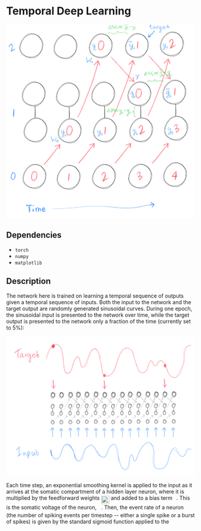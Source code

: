 # Temporal Deep Learning

![Network.png](Network.png)

## Dependencies

- `torch`
- `numpy`
- `matplotlib`

## Description

The network here is trained on learning a temporal sequence of outputs given a temporal sequence of inputs. Both the input to the network and the target output are randomly generated sinusoidal curves. During one epoch, the sinusoidal input is presented to the network over time, while the target output is presented to the network only a fraction of the time (currently set to 5%):

![InputTarget.png](InputTarget.png)

Each time step, an exponential smoothing kernel is applied to the input as it arrives at the somatic compartment of a hidden layer neuron, where it is multiplied by the feedforward weights <img src="svgs/e0ab31cb9c791e75fc086f61bfb584f8.svg?invert_in_darkmode" align=middle width=22.077825pt height=22.46574pt/> and added to a bias term <img src="svgs/4bdc8d9bcfb35e1c9bfb51fc69687dfc.svg?invert_in_darkmode" align=middle width=7.054855500000005pt height=22.831379999999992pt/>. This is the somatic voltage of the neuron, <img src="svgs/deceeaf6940a8c7a5a02373728002b0f.svg?invert_in_darkmode" align=middle width=8.649300000000004pt height=14.155350000000013pt/>. Then, the event rate of a neuron (the number of spiking events per timestep -- either a single spike or a burst of spikes) is given by the standard sigmoid function applied to the 